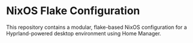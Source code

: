 # NixOS Flake Configuration

This repository contains a modular, flake-based NixOS configuration for a Hyprland-powered desktop environment using Home Manager.

